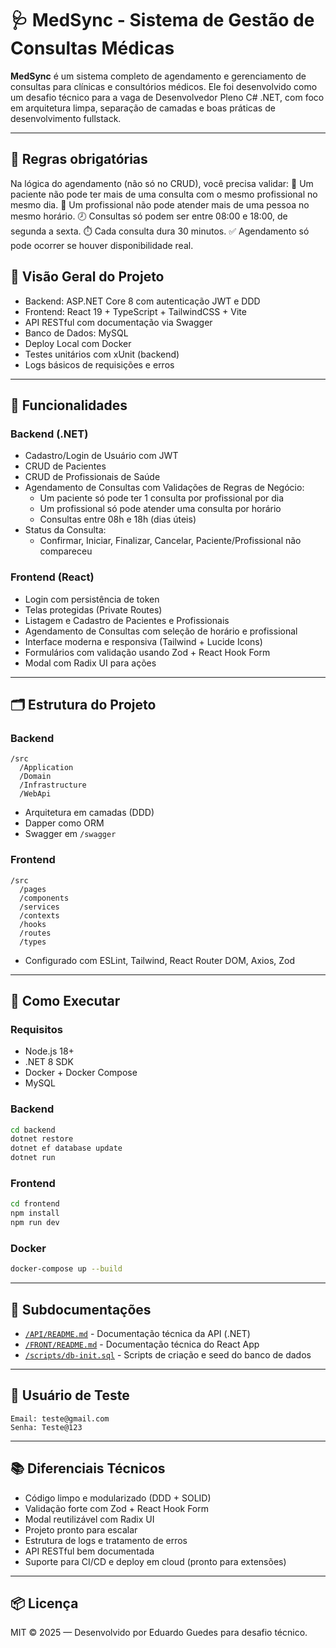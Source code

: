 # 🩺 MedSync - Sistema de Gestão de Consultas Médicas

**MedSync** é um sistema completo de agendamento e gerenciamento de consultas para clínicas e consultórios médicos. Ele foi desenvolvido como um desafio técnico para a vaga de Desenvolvedor Pleno C# .NET, com foco em arquitetura limpa, separação de camadas e boas práticas de desenvolvimento fullstack.

---

## 📘 Regras obrigatórias

Na lógica do agendamento (não só no CRUD), você precisa validar:
🔄 Um paciente não pode ter mais de uma consulta com o mesmo profissional no mesmo dia.
🚫 Um profissional não pode atender mais de uma pessoa no mesmo horário.
🕗 Consultas só podem ser entre 08:00 e 18:00, de segunda a sexta.
⏱️ Cada consulta dura 30 minutos.
✅ Agendamento só pode ocorrer se houver disponibilidade real.


## 📌 Visão Geral do Projeto

- Backend: ASP.NET Core 8 com autenticação JWT e DDD
- Frontend: React 19 + TypeScript + TailwindCSS + Vite
- API RESTful com documentação via Swagger
- Banco de Dados: MySQL
- Deploy Local com Docker
- Testes unitários com xUnit (backend)
- Logs básicos de requisições e erros

---

## 🧱 Funcionalidades

### Backend (.NET)

- Cadastro/Login de Usuário com JWT
- CRUD de Pacientes
- CRUD de Profissionais de Saúde
- Agendamento de Consultas com Validações de Regras de Negócio:
  - Um paciente só pode ter 1 consulta por profissional por dia
  - Um profissional só pode atender uma consulta por horário
  - Consultas entre 08h e 18h (dias úteis)
- Status da Consulta:
  - Confirmar, Iniciar, Finalizar, Cancelar, Paciente/Profissional não compareceu

### Frontend (React)

- Login com persistência de token
- Telas protegidas (Private Routes)
- Listagem e Cadastro de Pacientes e Profissionais
- Agendamento de Consultas com seleção de horário e profissional
- Interface moderna e responsiva (Tailwind + Lucide Icons)
- Formulários com validação usando Zod + React Hook Form
- Modal com Radix UI para ações

---

## 🗂 Estrutura do Projeto

### Backend

```
/src
  /Application
  /Domain
  /Infrastructure
  /WebApi
```
- Arquitetura em camadas (DDD)
- Dapper como ORM
- Swagger em `/swagger`

### Frontend

```
/src
  /pages
  /components
  /services
  /contexts
  /hooks
  /routes
  /types
```
- Configurado com ESLint, Tailwind, React Router DOM, Axios, Zod

---

## 🚀 Como Executar

### Requisitos

- Node.js 18+
- .NET 8 SDK
- Docker + Docker Compose
- MySQL

### Backend

```bash
cd backend
dotnet restore
dotnet ef database update
dotnet run
```

### Frontend

```bash
cd frontend
npm install
npm run dev
```

### Docker

```bash
docker-compose up --build
```

---

## 📄 Subdocumentações

- [`/API/README.md`](API/README.md) - Documentação técnica da API (.NET)
- [`/FRONT/README.md`](FRONT/README.md) - Documentação técnica do React App
- [`/scripts/db-init.sql`](API/src/CludeMedSync.Data/Scripts/01_create_database_and_Tables.sql) - Scripts de criação e seed do banco de dados

---

## 👤 Usuário de Teste

```
Email: teste@gmail.com
Senha: Teste@123
```

---

## 📚 Diferenciais Técnicos

- Código limpo e modularizado (DDD + SOLID)
- Validação forte com Zod + React Hook Form
- Modal reutilizável com Radix UI
- Projeto pronto para escalar
- Estrutura de logs e tratamento de erros
- API RESTful bem documentada
- Suporte para CI/CD e deploy em cloud (pronto para extensões)

---

## 📦 Licença

MIT © 2025 — Desenvolvido por Eduardo Guedes para desafio técnico.
